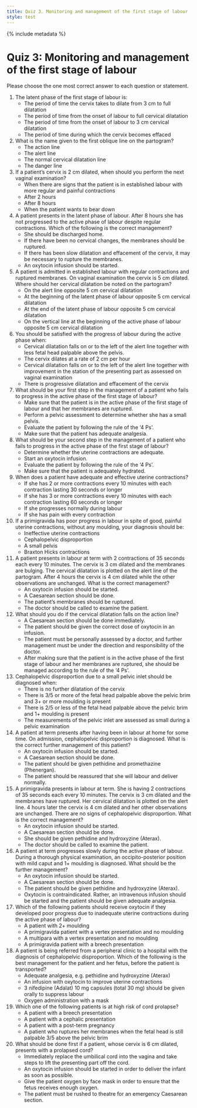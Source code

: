 ```yaml
---
title: Quiz 3. Monitoring and management of the first stage of labour
style: test
---
```


{% include metadata %}

# Quiz 3: Monitoring and management of the first stage of labour

Please choose the one most correct answer to each question or statement.

1.	The latent phase of the first stage of labour is:
	-	The period of time the cervix takes to dilate from 3 cm to full dilatation
	-	The period of time from the onset of labour to full cervical dilatation
	+	The period of time from the onset of labour to 3 cm cervical dilatation
	-	The period of time during which the cervix becomes effaced
2.	What is the name given to the first oblique line on the partogram?
	-	The action line
	+	The alert line
	-	The normal cervical dilatation line
	-	The danger line
3.	If a patient’s cervix is 2 cm dilated, when should you perform the next vaginal examination?
	+	When there are signs that the patient is in established labour with more regular and painful contractions
	-	After 2 hours
	-	After 8 hours
	-	When the patient wants to bear down
4.	A patient presents in the latent phase of labour. After 8 hours she has not progressed to the active phase of labour despite regular contractions. Which of the following is the correct management?
	-	She should be discharged home.
	-	If there have been no cervical changes, the membranes should be ruptured.
	+	If there has been slow dilatation and effacement of the cervix, it may be necessary to rupture the membranes.
	-	An oxytocin infusion should be started.
5.	A patient is admitted in established labour with regular contractions and ruptured membranes. On vaginal examination the cervix is 5 cm dilated. Where should her cervical dilatation be noted on the partogram?
	+	On the alert line opposite 5 cm cervical dilatation
	-	At the beginning of the latent phase of labour opposite 5 cm cervical dilatation
	-	At the end of the latent phase of labour opposite 5 cm cervical dilatation
	-	On the vertical line at the beginning of the active phase of labour opposite 5 cm cervical dilatation
6.	You should be satisfied with the progress of labour during the active phase when:
	+	Cervical dilatation falls on or to the left of the alert line together with less fetal head palpable above the pelvis.
	-	The cervix dilates at a rate of 2 cm per hour
	-	Cervical dilatation falls on or to the left of the alert line together with improvement in the station of the presenting part as assessed on vaginal examination
	-	There is progressive dilatation and effacement of the cervix
7.	What should be your first step in the management of a patient who fails to progress in the active phase of the first stage of labour?
	+	Make sure that the patient is in the active phase of the first stage of labour and that her membranes are ruptured.
	-	Perform a pelvic assessment to determine whether she has a small pelvis.
	-	Evaluate the patient by following the rule of the ‘4 Ps’.
	-	Make sure that the patient has adequate analgesia.
8.	What should be your second step in the management of a patient who fails to progress in the active phase of the first stage of labour?
	-	Determine whether the uterine contractions are adequate.
	-	Start an oxytocin infusion.
	+	Evaluate the patient by following the rule of the ‘4 Ps’.
	-	Make sure that the patient is adequately hydrated.
9.	When does a patient have adequate and effective uterine contractions?
	-	If she has 2 or more contractions every 10 minutes with each contraction lasting 30 seconds or longer
	-	If she has 3 or more contractions every 10 minutes with each contraction lasting 60 seconds or longer
	+	If she progresses normally during labour
	-	If she has pain with every contraction
10.	If a primigravida has poor progress in labour in spite of good, painful uterine contractions, without any moulding, your diagnosis should be:
	+	Ineffective uterine contractions
	-	Cephalopelvic disproportion
	-	A small pelvis
	-	Braxton Hicks contractions
11.	A patient presents in labour at term with 2 contractions of 35 seconds each every 10 minutes. The cervix is 3 cm dilated and the membranes are bulging. The cervical dilatation is plotted on the alert line of the partogram. After 4 hours the cervix is 4 cm dilated while the other observations are unchanged. What is the correct management?
	-	An oxytocin infusion should be started.
	-	A Caesarean section should be done.
	+	The patient’s membranes should be ruptured.
	-	The doctor should be called to examine the patient.
12.	What should you do if the cervical dilatation falls on the action line?
	-	A Caesarean section should be done immediately.
	-	The patient should be given the correct dose of oxytocin in an infusion.
	+	The patient must be personally assessed by a doctor, and further management must be under the direction and responsibility of the doctor.
	-	After making sure that the patient is in the active phase of the first stage of labour and her membranes are ruptured, she should be managed according to the rule of the ‘4 Ps’.
13.	Cephalopelvic disproportion due to a small pelvic inlet should be diagnosed when:
	-	There is no further dilatation of the cervix
	+	There is 3/5 or more of the fetal head palpable above the pelvic brim and 3+ or more moulding is present
	-	There is 2/5 or less of the fetal head palpable above the pelvic brim and 1+ moulding is present
	-	The measurements of the pelvic inlet are assessed as small during a pelvic examination
14.	A patient at term presents after having been in labour at home for some time. On admission, cephalopelvic disproportion is diagnosed. What is the correct further management of this patient?
	-	An oxytocin infusion should be started.
	+	A Caesarean section should be done.
	-	The patient should be given pethidine and promethazine (Phenergan).
	-	The patient should be reassured that she will labour and deliver normally.
15.	A primigravida presents in labour at term. She is having 2 contractions of 35 seconds each every 10 minutes. The cervix is 3 cm dilated and the membranes have ruptured. Her cervical dilatation is plotted on the alert line. 4 hours later the cervix is 4 cm dilated and her other observations are unchanged. There are no signs of cephalopelvic disproportion. What is the correct management?
	+	An oxytocin infusion should be started.
	-	A Caesarean section should be done.
	-	She should be given pethidine and hydroxyzine (Aterax).
	-	The doctor should be called to examine the patient.
16.	A patient at term progresses slowly during the active phase of labour. During a thorough physical examination, an occipito-posterior position with mild caput and 1+ moulding is diagnosed. What should be the further management?
	-	An oxytocin infusion should be started.
	-	A Caesarean section should be done.
	-	The patient should be given pethidine and hydroxyzine (Aterax).
	+	Oxytocin is contraindicated. Rather, an intravenous infusion should be started and the patient should be given adequate analgesia.
17.	Which of the following patients should receive oxytocin if they developed poor progress due to inadequate uterine contractions during the active phase of labour?
	-	A patient with 2+ moulding
	+	A primigravida patient with a vertex presentation and no moulding
	-	A multipara with a vertex presentation and no moulding
	-	A primigravida patient with a breech presentation
18.	A patient is being referred from a peripheral clinic to a hospital with the diagnosis of cephalopelvic disproportion. Which of the following is the best management for the patient and her fetus, before the patient is transported?
	-	Adequate analgesia, e.g. pethidine and hydroxyzine (Aterax)
	-	An infusion with oxytocin to improve uterine contractions
	+	3 nifedipine (Adalat) 10 mg capsules (total 30 mg) should be given orally to suppress labour
	-	Oxygen administration with a mask
19.	Which one of the following patients is at high risk of cord prolapse?
	+	A patient with a breech presentation
	-	A patient with a cephalic presentation
	-	A patient with a post-term pregnancy
	-	A patient who ruptures her membranes when the fetal head is still palpable 3/5 above the pelvic brim
20.	What should be done first if a patient, whose cervix is 6 cm dilated, presents with a prolapsed cord?
	+	Immediately replace the umbilical cord into the vagina and take steps to lift the presenting part off the cord.
	-	An oxytocin infusion should be started in order to deliver the infant as soon as possible.
	-	Give the patient oxygen by face mask in order to ensure that the fetus receives enough oxygen.
	-	The patient must be rushed to theatre for an emergency Caesarean section.